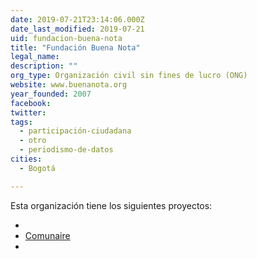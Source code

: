 ```yaml
---
date: 2019-07-21T23:14:06.000Z
date_last_modified: 2019-07-21
uid: fundacion-buena-nota
title: "Fundación Buena Nota"
legal_name: 
description: ""
org_type: Organización civil sin fines de lucro (ONG)
website: www.buenanota.org
year_founded: 2007
facebook: 
twitter: 
tags:
  - participación-ciudadana
  - otro
  - periodismo-de-datos
cities: 
  - Bogotá

---
```


Esta organización tiene los siguientes proyectos:

- [](/i/omunaire.html)
- [Comunaire](/i/comunaire.html)
- [](/i/planeadores-ciudadanos.html)
